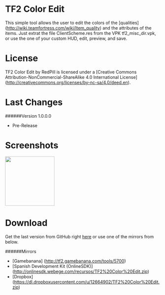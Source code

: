 TF2 Color Edit
============
This simple tool allows the user to edit the colors of the [qualities] (http://wiki.teamfortress.com/wiki/Item_quality) and the attributes of the items. Just extrat the file ClientScheme.res from the VPK tf2_misc_dir.vpk, or use the one of your custom HUD, edit, preview, and save.

License
============
TF2 Color Edit by RedPill is licensed under a [Creative Commons Attribution-NonCommercial-ShareAlike 4.0 International License] (http://creativecommons.org/licenses/by-nc-sa/4.0/deed.en).

Last Changes
============
######Version 1.0.0.0
* Pre-Release

Screenshots
============
<img width="160" src="/Media/Screenshots/main_window.png.png" />

Download
============
Get the last version from GitHub right [here](https://github.com/DioJoestar/TF2-Color-Edit/releases/latest) or use one of the mirrors from below.

######Mirrors
* [Gamebanana] (http://tf2.gamebanana.com/tools/5700)
* [Spanish Development Kit (OnlineSDK)] (http://onlinesdk.webege.com/recursos/TF2%20Color%20Edit.zip)
* [Dropbox] (https://dl.dropboxusercontent.com/u/12664902/TF2%20Color%20Edit.zip)

